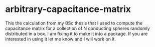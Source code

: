 # arbitrary-capacitance-matrix
This the calculation from my BSc thesis that I used to compute the capacitance matrix for a collection of N conducting spheres randomly distributed in a box.
I am fixing it to make it into a package. If you are interested in using it let me know and I will work on it.
